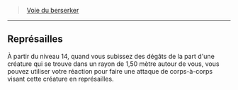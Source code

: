﻿---
!GenericItem
Id: barbarian_berserker_hd.md#représailles
ParentLink: barbarian_berserker_hd.md#voie-du-berserker
Name: Représailles
ParentName: Voie du berserker
NameLevel: 2
Attributes: {}
---
> [Voie du berserker](hd_barbarian_berserker.md)

---

## Représailles

À partir du niveau 14, quand vous subissez des dégâts de la part d'une créature qui se trouve dans un rayon de 1,50 mètre autour de vous, vous pouvez utiliser votre réaction pour faire une attaque de corps-à-corps visant cette créature en représailles.

